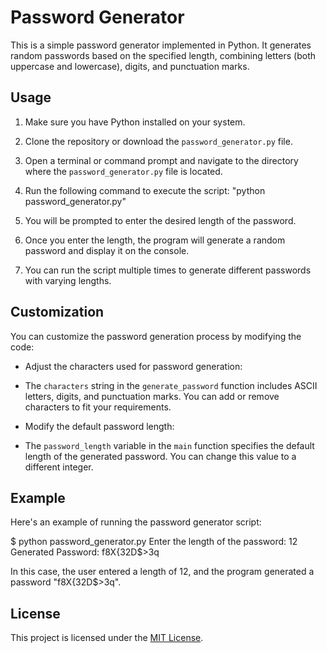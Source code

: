 # Password Generator

This is a simple password generator implemented in Python. It generates random passwords based on the specified length, combining letters (both uppercase and lowercase), digits, and punctuation marks.

## Usage

1. Make sure you have Python installed on your system.

2. Clone the repository or download the `password_generator.py` file.

3. Open a terminal or command prompt and navigate to the directory where the `password_generator.py` file is located.

4. Run the following command to execute the script: "python password_generator.py"


5. You will be prompted to enter the desired length of the password.

6. Once you enter the length, the program will generate a random password and display it on the console.

7. You can run the script multiple times to generate different passwords with varying lengths.

## Customization

You can customize the password generation process by modifying the code:

- Adjust the characters used for password generation:
- The `characters` string in the `generate_password` function includes ASCII letters, digits, and punctuation marks. You can add or remove characters to fit your requirements.

- Modify the default password length:
- The `password_length` variable in the `main` function specifies the default length of the generated password. You can change this value to a different integer.

## Example

Here's an example of running the password generator script:

$ python password_generator.py
Enter the length of the password: 12
Generated Password: f8X{32D$>3q


In this case, the user entered a length of 12, and the program generated a password "f8X{32D$>3q".

## License

This project is licensed under the [MIT License](LICENSE).
